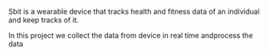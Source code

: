 Sbit is a wearable device that tracks health and fitness data of an individual and keep tracks of it.

In this project we collect the data from device in real time andprocess the data
